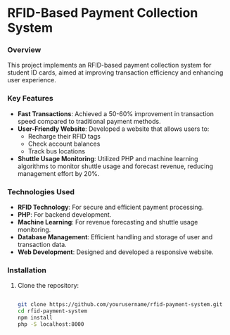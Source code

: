 # RFID-Based Payment Collection System

### Overview
This project implements an RFID-based payment collection system for student ID cards, aimed at improving transaction efficiency and enhancing user experience.

### Key Features
- **Fast Transactions**: Achieved a 50-60% improvement in transaction speed compared to traditional payment methods.
- **User-Friendly Website**: Developed a website that allows users to:
  - Recharge their RFID tags
  - Check account balances
  - Track bus locations
- **Shuttle Usage Monitoring**: Utilized PHP and machine learning algorithms to monitor shuttle usage and forecast revenue, reducing management effort by 20%.

### Technologies Used
- **RFID Technology**: For secure and efficient payment processing.
- **PHP**: For backend development.
- **Machine Learning**: For revenue forecasting and shuttle usage monitoring.
- **Database Management**: Efficient handling and storage of user and transaction data.
- **Web Development**: Designed and developed a responsive website.

### Installation

1. Clone the repository:
 
   ```bash
   
   git clone https://github.com/yourusername/rfid-payment-system.git
   cd rfid-payment-system
   npm install
   php -S localhost:8000
   
